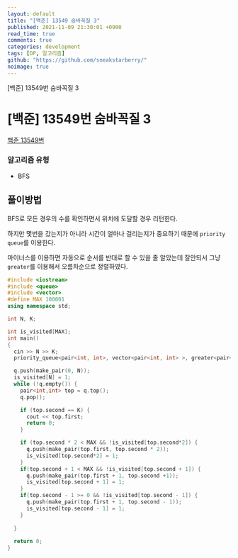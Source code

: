 ```yaml
---
layout: default
title: "[백준] 13549 숨바꼭질 3"
published: 2021-11-09 21:30:01 +0900
read_time: true
comments: true
categories: development
tags: [DP, 알고리즘]
github: "https://github.com/sneakstarberry/"
noimage: true
---
```


[백준] 13549번 숨바꼭질 3

<!--more-->

# [백준] 13549번 숨바꼭질 3

[백준 13549번 ](https://www.acmicpc.net/problem/13549)

### 알고리즘 유형

- BFS

## 풀이방법

BFS로 모든 경우의 수를 확인하면서 위치에 도달할 경우 리턴한다.

하지만 몇번을 갔는지가 아니라 시간이 얼마나 걸리는지가 중요하기 때문에 `priority queue`를 이용한다.

마이너스를 이용하면 자동으로 순서를 반대로 할 수 있을 줄 알았는데 잘안되서 그냥 `greater`를 이용해서 오름차순으로 정렬하였다.

```c++
#include <iostream>
#include <queue>
#include <vector>
#define MAX 100001
using namespace std;

int N, K;

int is_visited[MAX];
int main()
{
  cin >> N >> K;
  priority_queue<pair<int, int>, vector<pair<int, int> >, greater<pair<int, int> > > q;

  q.push(make_pair(0, N));
  is_visited[N] = 1;
  while (!q.empty()) {
    pair<int,int> top = q.top();
    q.pop();

    if (top.second == K) {
      cout << top.first;
      return 0;
    }

    if (top.second * 2 < MAX && !is_visited[top.second*2]) {
      q.push(make_pair(top.first, top.second * 2));
      is_visited[top.second*2] = 1;
    }
    if(top.second + 1 < MAX && !is_visited[top.second + 1]) {
      q.push(make_pair(top.first + 1, top.second +1));
      is_visited[top.second + 1] = 1;
    }
    if(top.second - 1 >= 0 && !is_visited[top.second - 1]) {
      q.push(make_pair(top.first + 1, top.second - 1));
      is_visited[top.second - 1] = 1;
    }
    
  }
  
  return 0;
}
```
